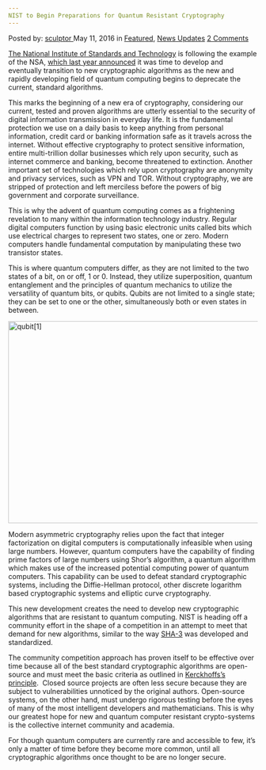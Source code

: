 ```yaml
---
NIST to Begin Preparations for Quantum Resistant Cryptography
---
```

<article class="post-listing post-14005 post type-post status-publish format-standard has-post-thumbnail hentry category-deepdot-news category-news-updates tag-computer tag-cryptography tag-nist tag-preparations tag-quantum tag-resistant">
    <div class="post-inner">
        <span>Posted by: <a href="https://www.deepdotweb.com/author/sculptor/" title="">sculptor </a></span>
    <span>May 11, 2016</span>
    <span>in <a href="https://www.deepdotweb.com/category/deepdot-news/" rel="category tag">Featured</a>, <a href="https://www.deepdotweb.com/category/news-updates/" rel="category tag">News Updates</a></span>
    <span><a href="https://www.deepdotweb.com/2016/05/11/nist-begin-preparations-quantum-computer-resistant-cryptography/#comments">2 Comments</a></span>
    </p>
    <div class="clear"></div>
    <div class="entry">
    <p><a href="http://nvlpubs.nist.gov/nistpubs/ir/2016/NIST.IR.8105.pdf">The National Institute of Standards and Technology</a> is following the example of the NSA, <a href="https://www.deepdotweb.com/2016/02/08/nsa-switches-to-quantum-resistant-cryptography/">which last year announced</a> it was time to develop and eventually transition to new cryptographic algorithms as the new and rapidly developing field of quantum computing begins to deprecate the current, standard algorithms.</p>
    <p>This marks the beginning of a new era of cryptography, considering our current, tested and proven algorithms are utterly essential to the security of digital information transmission in everyday life. It is the fundamental protection we use on a daily basis to keep anything from personal information, credit card or banking information safe as it travels across the internet. Without effective cryptography to protect sensitive information, entire multi-trillion dollar businesses which rely upon security, such as internet commerce and banking, become threatened to extinction. Another important set of technologies which rely upon cryptography are anonymity and privacy services, such as VPN and TOR. Without cryptography, we are stripped of protection and left merciless before the powers of big government and corporate surveillance.</p>
    <p>This is why the advent of quantum computing comes as a frightening revelation to many within the information technology industry. Regular digital computers function by using basic electronic units called bits which use electrical charges to represent two states, one or zero. Modern computers handle fundamental computation by manipulating these two transistor states.</p>
    <p>This is where quantum computers differ, as they are not limited to the two states of a bit, on or off, 1 or 0. Instead, they utilize superposition, quantum entanglement and the principles of quantum mechanics to utilize the versatility of quantum bits, or qubits. Qubits are not limited to a single state; they can be set to one or the other, simultaneously both or even states in between.</p>
    <p><a href="https://www.deepdotweb.com/wp-content/uploads/2016/05/qubit1.png"><img class="aligncenter size-full wp-image-14007" src="https://www.deepdotweb.com/wp-content/uploads/2016/05/qubit1.png" alt="qubit[1]" width="743" height="408" srcset="https://www.deepdotweb.com/wp-content/uploads/2016/05/qubit1.png 743w, https://www.deepdotweb.com/wp-content/uploads/2016/05/qubit1-300x165.png 300w" sizes="(max-width: 743px) 100vw, 743px" /></a></p>
    <p>Modern asymmetric cryptography relies upon the fact that integer factorization on digital computers is computationally infeasible when using large numbers. However, quantum computers have the capability of finding prime factors of large numbers using Shor’s algorithm, a quantum algorithm which makes use of the increased potential computing power of quantum computers. This capability can be used to defeat standard cryptographic systems, including the Diffie-Hellman protocol, other discrete logarithm based cryptographic systems and elliptic curve cryptography.</p>
    <p>This new development creates the need to develop new cryptographic algorithms that are resistant to quantum computing. NIST is heading off a community effort in the shape of a competition in an attempt to meet that demand for new algorithms, similar to the way <a href="http://www.nist.gov/itl/csd/201508_sha3.cfm%20SHA-3">SHA-3</a> was developed and standardized.</p>
    <p>The community competition approach has proven itself to be effective over time because all of the best standard cryptographic algorithms are open-source and must meet the basic criteria as outlined in <a href="https://en.wikipedia.org/wiki/Kerckhoffs%27s_principle">Kerckhoffs&#8217;s principle</a>.  Closed source projects are often less secure because they are subject to vulnerabilities unnoticed by the original authors. Open-source systems, on the other hand, must undergo rigorous testing before the eyes of many of the most intelligent developers and mathematicians. This is why our greatest hope for new and quantum computer resistant crypto-systems is the collective internet community and academia.</p>
    <p>For though quantum computers are currently rare and accessible to few, it’s only a matter of time before they become more common, until all cryptographic algorithms once thought to be are no longer secure.</p>
    </div>
    <span style="display:none"><a href="https://www.deepdotweb.com/tag/computer/" rel="tag">computer</a> <a href="https://www.deepdotweb.com/tag/cryptography/" rel="tag">cryptography</a> <a href="https://www.deepdotweb.com/tag/nist/" rel="tag">nist</a> <a href="https://www.deepdotweb.com/tag/preparations/" rel="tag">preparations</a> <a href="https://www.deepdotweb.com/tag/quantum/" rel="tag">quantum</a> <a href="https://www.deepdotweb.com/tag/resistant/" rel="tag">resistant</a></span> <span style="display:none" class="updated">2016-05-11</span>
    <div style="display:none" class="vcard author" itemprop="author" itemscope itemtype="http://schema.org/Person"><strong class="fn" itemprop="name"><a href="https://www.deepdotweb.com/author/sculptor/" title="Posts by sculptor" rel="author">sculptor</a></strong></div>
    </div>
</article>

